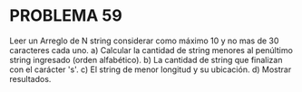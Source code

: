 # PROBLEMA 59

Leer un Arreglo de N string  considerar como máximo 10  y no mas de 30 caracteres cada uno. 
a) Calcular la cantidad de string menores al penúltimo string ingresado (orden alfabético). 
b) La cantidad de string que finalizan con el carácter 's'. 
c) El string de menor longitud y su ubicación. 
d) Mostrar resultados.